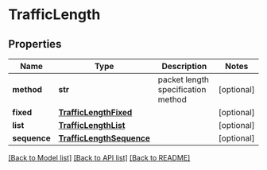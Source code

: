 # TrafficLength

## Properties
Name | Type | Description | Notes
------------ | ------------- | ------------- | -------------
**method** | **str** | packet length specification method | [optional] 
**fixed** | [**TrafficLengthFixed**](TrafficLengthFixed.md) |  | [optional] 
**list** | [**TrafficLengthList**](TrafficLengthList.md) |  | [optional] 
**sequence** | [**TrafficLengthSequence**](TrafficLengthSequence.md) |  | [optional] 

[[Back to Model list]](../README.md#documentation-for-models) [[Back to API list]](../README.md#documentation-for-api-endpoints) [[Back to README]](../README.md)


